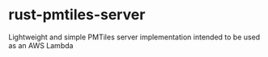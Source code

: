 # rust-pmtiles-server
Lightweight and simple PMTiles server implementation intended to be used as an AWS Lambda
